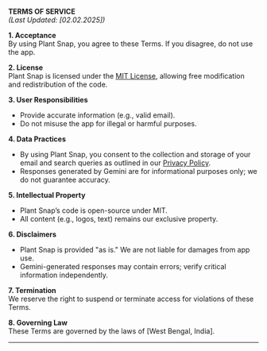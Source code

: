 **TERMS OF SERVICE**  
*(Last Updated: [02.02.2025])*

**1. Acceptance**  
By using Plant Snap, you agree to these Terms. If you disagree, do not use the app.

**2. License**  
Plant Snap is licensed under the [MIT License](https://opensource.org/licenses/MIT), allowing free modification and redistribution of the code.  

**3. User Responsibilities**  
- Provide accurate information (e.g., valid email).  
- Do not misuse the app for illegal or harmful purposes.  

**4. Data Practices**  
- By using Plant Snap, you consent to the collection and storage of your email and search queries as outlined in our [Privacy Policy](#).  
- Responses generated by Gemini are for informational purposes only; we do not guarantee accuracy.  

**5. Intellectual Property**  
- Plant Snap’s code is open-source under MIT.  
- All content (e.g., logos, text) remains our exclusive property.  

**6. Disclaimers**  
- Plant Snap is provided "as is." We are not liable for damages from app use.  
- Gemini-generated responses may contain errors; verify critical information independently.  

**7. Termination**  
We reserve the right to suspend or terminate access for violations of these Terms.  

**8. Governing Law**  
These Terms are governed by the laws of [West Bengal, India].  

---